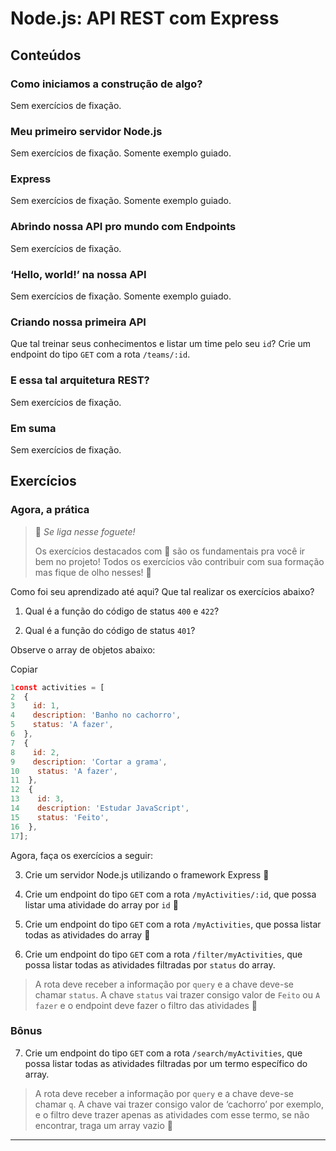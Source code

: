 # Node.js: API REST com Express

## Conteúdos

### Como iniciamos a construção de algo?

Sem exercícios de fixação.

### Meu primeiro servidor Node.js

Sem exercícios de fixação. Somente exemplo guiado.

### Express

Sem exercícios de fixação. Somente exemplo guiado.

### Abrindo nossa API pro mundo com Endpoints

Sem exercícios de fixação.

### ‘Hello, world!’ na nossa API

Sem exercícios de fixação. Somente exemplo guiado.

### Criando nossa primeira API

Que tal treinar seus conhecimentos e listar um time pelo seu `id`? Crie um endpoint do tipo `GET` com a rota `/teams/:id`.

### E essa tal arquitetura REST?

Sem exercícios de fixação.

### Em suma

Sem exercícios de fixação.

## Exercícios 

### Agora, a prática

> 🚀 *Se liga nesse foguete!*
>
> Os exercícios destacados com 🚀 são os fundamentais pra você ir bem no projeto! Todos os exercícios vão contribuir com sua formação mas fique de olho nesses! 👀

Como foi seu aprendizado até aqui? Que tal realizar os exercícios abaixo?

1. Qual é a função do código de status `400` e `422`?

2. Qual é a função do código de status `401`?

Observe o array de objetos abaixo:

Copiar

```js
1const activities = [
2  {
3    id: 1,
4    description: 'Banho no cachorro',
5    status: 'A fazer',
6  },
7  {
8    id: 2,
9    description: 'Cortar a grama',
10    status: 'A fazer',
11  },
12  {
13    id: 3,
14    description: 'Estudar JavaScript',
15    status: 'Feito',
16  },
17];
```

Agora, faça os exercícios a seguir:

3. Crie um servidor Node.js utilizando o framework Express 🚀

4. Crie um endpoint do tipo `GET` com a rota `/myActivities/:id`, que possa listar uma atividade do array por `id` 🚀

5. Crie um endpoint do tipo `GET` com a rota `/myActivities`, que possa listar todas as atividades do array 🚀

6. Crie um endpoint do tipo `GET` com a rota `/filter/myActivities`, que possa listar todas as atividades filtradas por `status` do array.

> A rota deve receber a informação por `query` e a chave deve-se chamar `status`. A chave `status` vai trazer consigo valor de `Feito` ou `A fazer` e o endpoint deve fazer o filtro das atividades 🚀

### Bônus

7. Crie um endpoint do tipo `GET` com a rota `/search/myActivities`, que possa listar todas as atividades filtradas por um termo específico do array.

> A rota deve receber a informação por `query` e a chave deve-se chamar `q`. A chave vai trazer consigo valor de ‘cachorro’ por exemplo, e o filtro deve trazer apenas as atividades com esse termo, se não encontrar, traga um array vazio 🚀

---


